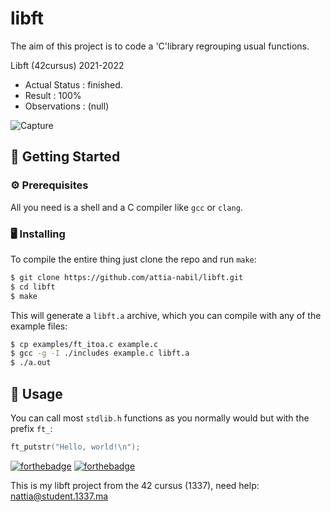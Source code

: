# libft
The aim of this project is to code a 'C'library regrouping usual functions.

Libft (42cursus) 2021-2022

- Actual Status : finished.
- Result        : 100%
- Observations : (null)

![Capture](https://user-images.githubusercontent.com/78090806/145681344-fe0e72bf-48a8-4424-b34b-846fcdf860d2.PNG)

## 🏁 Getting Started <a name = "getting_started"></a>

### ⚙️ Prerequisites

All you need is a shell and a C compiler like `gcc` or `clang`.

### 🖥️ Installing

To compile the entire thing just clone the repo and run `make`:

```bash
$ git clone https://github.com/attia-nabil/libft.git
$ cd libft
$ make
```

This will generate a `libft.a` archive, which you can compile with
any of the example files:

```bash
$ cp examples/ft_itoa.c example.c
$ gcc -g -I ./includes example.c libft.a
$ ./a.out
```

## 🎈 Usage <a name="usage"></a>

You can call most `stdlib.h` functions as you normally would
but with the prefix `ft_`:

```c
ft_putstr("Hello, world!\n");
```


[![forthebadge](https://forthebadge.com/images/badges/made-with-c.svg)](https://forthebadge.com)
[![forthebadge](https://forthebadge.com/images/badges/built-with-love.svg)](https://forthebadge.com)

This is my libft project from the 42 cursus (1337),
need help:
nattia@student.1337.ma
